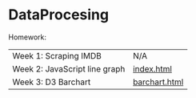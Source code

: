 # DataProcesing
Homework:

<table>
    <tr>
        <td>Week 1: Scraping IMDB</td>
		<td>N/A</td>
    </tr>
	    <tr>
        <td>Week 2: JavaScript line graph</td>
		<td><a href="http://rawgit.com/BerendNannes/DataProcessing/master/Homework/Week%202/index.html">index.html</a></td>
    </tr>
	    <tr>
        <td>Week 3: D3 Barchart</td>
		<td><a href="http://rawgit.com/BerendNannes/DataProcessing/master/Homework/Week%203/barchart.html">barchart.html</a></td>
    </tr>
</table>
